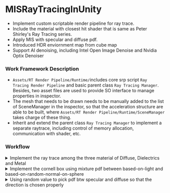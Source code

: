 # MISRayTracingInUnity
 * Implement custom scriptable render pipeline for ray trace.
 * Include the material with closest hit shader that is same as Peter Shirley's Ray Tracing series.
 * Apply MIS with specular and diffuse pdf.
 * Introduced HDR enviornment map from cube map
 * Support AI denoising, including Intel Open Image Denoise and Nvidia Optix Denoiser

### Work Framework Description
 * `Assets/RT Render Pipeline/Runtime/`includes core srp script `Ray Tracing Render Pipeline` and basic parent class `Ray Tracing Manager`.  Besides, two asset files are used to provide SO interface to manage properties in inspector. 
 * The mesh that needs to be drawn needs to be manually added to the list of SceneManager in the inspector, so that the acceleration structure are able to be built, where `Assets/RT Render Pipeline/Runtime/SceneManager` takes charge of these thing.
 * Inherit and extend the parent class `Ray Tracing Manager` to implement a separate raytrace, including control of memory allocation, communication with shader, etc.

### Workflow 
<details><summary>Implement the ray trace among the three material of Diffuse, Dielectrics and Metal

</details>

<details><summary>Implement the cornell box using mixture pdf between based-on-light and based-on-random-normal-on-sphere</summary>

</details>


<details><summary>Using random value to pick pdf btw specular and diffuse so that the direction is chosen properly</summary>
spheres with 0.9 specular and 0.1 diffuse coefficient
cube with 0.9 diffuse and 0.1 specular coefficient
One bounce reflection without denoiser

<img src="RenderResultSet/Cornell box.png" width="600" alt="basic">
    
<img src="Images/basic.png" width="600" alt="basic">

</details>
